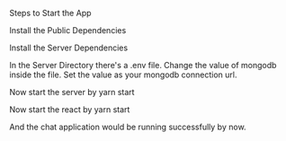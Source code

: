 Steps to Start the App

Install the Public Dependencies

Install the Server Dependencies

In the Server Directory there's a .env file. Change the value of mongodb inside the file. Set the value as your mongodb connection url.

Now start the server by yarn start

Now start the react by yarn start

And the chat application would be running successfully by now.
